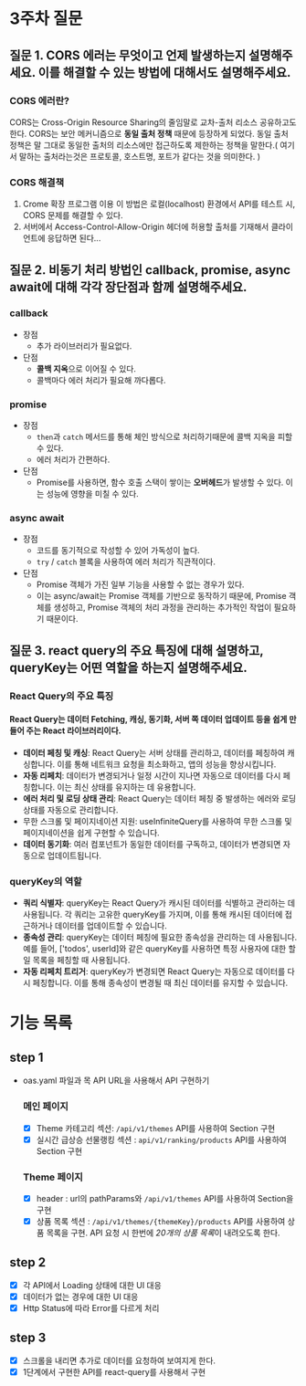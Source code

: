 # 3주차 질문

## 질문 1. CORS 에러는 무엇이고 언제 발생하는지 설명해주세요. 이를 해결할 수 있는 방법에 대해서도 설명해주세요.

### CORS 에러란?

CORS는 Cross-Origin Resource Sharing의 줄임말로 교차-출처 리소스 공유하고도 한다. CORS는 보안 메커니즘으로 **동일 출처 정책** 때문에 등장하게 되었다. 동일 출처 정책은 말 그대로 동일한 출처의 리소스에만 접근하도록 제한하는 정책을 말한다.( 여기서 말하는 출처라는것은 프로토콜, 호스트명, 포트가 같다는 것을 의미한다. )

### CORS 해결책

1. Crome 확장 프로그램 이용
   이 방법은 로컬(localhost) 환경에서 API를 테스트 시, CORS 문제를 해결할 수 있다.
2. 서버에서 Access-Control-Allow-Origin 헤더에 허용할 출처를 기재해서 클라이언트에 응답하면 된다...

## 질문 2. 비동기 처리 방법인 callback, promise, async await에 대해 각각 장단점과 함께 설명해주세요.

### callback

- 장점
  - 추가 라이브러리가 필요없다.
- 단점
  - **콜백 지옥**으로 이어질 수 있다.
  - 콜백마다 에러 처리가 필요해 까다롭다.

### promise

- 장점
  - `then`과 `catch` 메서드를 통해 체인 방식으로 처리하기때문에 콜백 지옥을 피할 수 있다.
  - 에러 처리가 간편하다.
- 단점
  - Promise를 사용하면, 함수 호출 스택이 쌓이는 **오버헤드**가 발생할 수 있다. 이는 성능에 영향을 미칠 수 있다.

### async await

- 장점
  - 코드를 동기적으로 작성할 수 있어 가독성이 높다.
  - `try` / `catch` 블록을 사용하여 에러 처리가 직관적이다.
- 단점
  - Promise 객체가 가진 일부 기능을 사용할 수 없는 경우가 있다.
  - 이는 async/await는 Promise 객체를 기반으로 동작하기 때문에, Promise 객체를 생성하고, Promise 객체의 처리 과정을 관리하는 추가적인 작업이 필요하기 때문이다.

## 질문 3. react query의 주요 특징에 대해 설명하고, queryKey는 어떤 역할을 하는지 설명해주세요.

### React Query의 주요 특징

#### React Query는 데이터 Fetching, 캐싱, 동기화, 서버 쪽 데이터 업데이트 등을 쉽게 만들어 주는 React 라이브러리이다.

- **데이터 페칭 및 캐싱**: React Query는 서버 상태를 관리하고, 데이터를 페칭하여 캐싱합니다. 이를 통해 네트워크 요청을 최소화하고, 앱의 성능을 향상시킵니다.
- **자동 리페치**: 데이터가 변경되거나 일정 시간이 지나면 자동으로 데이터를 다시 페칭합니다. 이는 최신 상태를 유지하는 데 유용합니다.
- **에러 처리 및 로딩 상태 관리**: React Query는 데이터 페칭 중 발생하는 에러와 로딩 상태를 자동으로 관리합니다.
- 무한 스크롤 및 페이지네이션 지원: useInfiniteQuery를 사용하여 무한 스크롤 및 페이지네이션을 쉽게 구현할 수 있습니다.
- **데이터 동기화**: 여러 컴포넌트가 동일한 데이터를 구독하고, 데이터가 변경되면 자동으로 업데이트됩니다.

### queryKey의 역할

- **쿼리 식별자**: queryKey는 React Query가 캐시된 데이터를 식별하고 관리하는 데 사용됩니다. 각 쿼리는 고유한 queryKey를 가지며, 이를 통해 캐시된 데이터에 접근하거나 데이터를 업데이트할 수 있습니다.
- **종속성 관리**: queryKey는 데이터 페칭에 필요한 종속성을 관리하는 데 사용됩니다. 예를 들어, ['todos', userId]와 같은 queryKey를 사용하면 특정 사용자에 대한 할 일 목록을 페칭할 때 사용됩니다.
- **자동 리페치 트리거**: queryKey가 변경되면 React Query는 자동으로 데이터를 다시 페칭합니다. 이를 통해 종속성이 변경될 때 최신 데이터를 유지할 수 있습니다.

# 기능 목록

## step 1

- oas.yaml 파일과 목 API URL을 사용해서 API 구현하기
  ### 메인 페이지
  - [x] Theme 카테고리 섹션: `/api/v1/themes` API를 사용하여 Section 구현
  - [x] 실시간 급상승 선물랭킹 섹션 : `api/v1/ranking/products` API를 사용하여 Section 구현
  ### Theme 페이지
  - [x] header : url의 pathParams와 `/api/v1/themes` API를 사용하여 Section을 구현
  - [x] 상품 목록 섹션 : `/api/v1/themes/{themeKey}/products` API를 사용하여 상품 목록을 구현. API 요청 시 한번에 *20개의 상품 목록*이 내려오도록 한다.

## step 2

- [x] 각 API에서 Loading 상태에 대한 UI 대응
- [x] 데이터가 없는 경우에 대한 UI 대응
- [x] Http Status에 따라 Error를 다르게 처리

## step 3

- [x] 스크롤을 내리면 추가로 데이터를 요청하여 보여지게 한다.
- [x] 1단계에서 구현한 API를 react-query를 사용해서 구현
